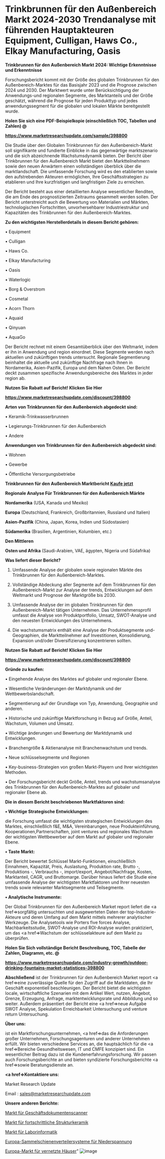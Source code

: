 # Trinkbrunnen für den Außenbereich Markt 2024-2030 Trendanalyse mit führenden Hauptakteuren Equipment, Culligan, Haws Co., Elkay Manufacturing, Oasis

<strong>Trinkbrunnen für den Außenbereich Markt 2024: Wichtige Erkenntnisse und Erkenntnisse</strong>

Forschungsbericht kommt mit der Größe des globalen Trinkbrunnen für den Außenbereich-Marktes für das Basisjahr 2023 und die Prognose zwischen 2024 und 2030. Der Marktwert wurde unter Berücksichtigung der Anwendungs-und regionalen Segmente, des Marktanteils und der Größe geschätzt, während die Prognose für jeden Produkttyp und jedes anwendungssegment für die globalen und lokalen Märkte bereitgestellt wurde.



<strong>Holen Sie sich eine PDF-Beispielkopie (einschließlich TOC, Tabellen und Zahlen) @
</strong>

<strong><a href=https://www.marketresearchupdate.com/sample/398800>

<strong>https://www.marketresearchupdate.com/sample/398800</u></font></a></strong></strong>

Die Studie über den Globalen Trinkbrunnen für den Außenbereich-Markt soll signifikante und fundierte Einblicke in das gegenwärtige marktszenario und die sich abzeichnende Wachstumsdynamik bieten. Der Bericht über Trinkbrunnen für den Außenbereich Markt bietet den Marktteilnehmern sowie den neuen Anwärtern einen vollständigen überblick über die marktlandschaft. Die umfassende Forschung wird es den etablierten sowie den aufstrebenden Akteuren ermöglichen, Ihre Geschäftsstrategien zu etablieren und Ihre kurzfristigen und langfristigen Ziele zu erreichen.

Der Bericht besteht aus einer detaillierten Analyse wesentlicher Renditen, die am Ende des prognostizierten Zeitraums gesammelt werden sollen. Der Bericht unterstreicht auch die Bewertung von Materialien und Märkten, technologischen Fortschritten, unvorhersehbarer Industriestruktur und Kapazitäten des Trinkbrunnen für den Außenbereich-Marktes.



<strong>Zu den wichtigsten Herstellerdetails in diesem Bericht gehören:</strong>

• Equipment

• Culligan

• Haws Co.

• Elkay Manufacturing

• Oasis

• Waterlogic

• Borg & Overstrom

• Cosmetal

• Acorn Thorn

• Aquaid

• Qinyuan

• AquaGo

Der Bericht rechnet mit einem Gesamtüberblick über den Weltmarkt, indem er ihn in Anwendung und region einordnet. Diese Segmente werden nach aktuellen und zukünftigen trends untersucht. Regionale Segmentierung beinhaltet die aktuelle und zukünftige Nachfrage nach Ihnen in Nordamerika, Asien-Pazifik, Europa und dem Nahen Osten. Der Bericht deckt zusammen spezifische Anwendungsbereiche des Marktes in jeder region ab.



<strong>Nutzen Sie Rabatt auf Bericht! Klicken Sie Hier
</strong>

<strong><a href=https://www.marketresearchupdate.com/discount/398800>https://www.marketresearchupdate.com/discount/398800</b></u></font></strong></a>



<strong>Arten von Trinkbrunnen für den Außenbereich abgedeckt sind:</strong>

• Keramik-Trinkwasserbrunnen

• Legierungs-Trinkbrunnen für den Außenbereich

• Andere



<strong>Anwendungen von Trinkbrunnen für den Außenbereich abgedeckt sind:</strong>

• Wohnen

• Gewerbe

• Öffentliche Versorgungsbetriebe



<strong>Trinkbrunnen für den Außenbereich Marktbericht <a href=https://www.marketresearchupdate.com/buynow/398800>Kaufe jetzt</a></strong>



<strong>Regionale Analyse Für Trinkbrunnen für den Außenbereich Märkte</strong>



<strong>Nordamerika</strong> (USA, Kanada und Mexiko)



<strong>Europa</strong> (Deutschland, Frankreich, Großbritannien, Russland und Italien)



<strong>Asien-Pazifik</strong> (China, Japan, Korea, Indien und Südostasien)



<strong>Südamerika</strong> (Brasilien, Argentinien, Kolumbien, etc.)



<strong>Den Mittleren</strong> 

<strong>Osten und Afrika</strong> (Saudi-Arabien, VAE, ägypten, Nigeria und Südafrika)



<strong>Was liefert dieser Bericht?</strong>

1. Umfassende Analyse der globalen sowie regionalen Märkte des Trinkbrunnen für den Außenbereich-Marktes.

2. Vollständige Abdeckung aller Segmente auf dem Trinkbrunnen für den Außenbereich-Markt zur Analyse der trends, Entwicklungen auf dem Weltmarkt und Prognose der Marktgröße bis 2030.

3. Umfassende Analyse der im globalen Trinkbrunnen für den Außenbereich-Markt tätigen Unternehmen. Das Unternehmensprofil umfasst die Analyse von Produktportfolio, Umsatz, SWOT-Analyse und den neuesten Entwicklungen des Unternehmens.

4. Die wachstumsmatrix enthält eine Analyse der Produktsegmente und-Geographien, die Marktteilnehmer auf Investitionen, Konsolidierung, Expansion und/oder Diversifizierung konzentrieren sollten.



<strong>Nutzen Sie Rabatt auf Bericht! Klicken Sie Hier
</strong>

<strong><a href=https://www.marketresearchupdate.com/discount/398800>https://www.marketresearchupdate.com/discount/398800</b></u></font></strong></a>



<strong>Gründe zu kaufen:</strong>

• Eingehende Analyse des Marktes auf globaler und regionaler Ebene.

• Wesentliche Veränderungen der Marktdynamik und der Wettbewerbslandschaft.

• Segmentierung auf der Grundlage von Typ, Anwendung, Geographie und anderen.

• Historische und zukünftige Marktforschung in Bezug auf Größe, Anteil, Wachstum, Volumen und Umsatz.

• Wichtige änderungen und Bewertung der Marktdynamik und Entwicklungen.

• Branchengröße &amp; Aktienanalyse mit Branchenwachstum und trends.

• Neue schlüsselsegmente und Regionen

• Key-business-Strategien von großen Markt-Playern und Ihrer wichtigsten Methoden.

• Der Forschungsbericht deckt Größe, Anteil, trends und wachstumsanalyse des Trinkbrunnen für den Außenbereich-Marktes auf globaler und regionaler Ebene ab.



<strong>Die in diesem Bericht beschriebenen Marktfaktoren sind:</strong>



<strong>• Wichtige Strategische Entwicklungen:</strong>

die Forschung umfasst die wichtigsten strategischen Entwicklungen des Marktes, einschließlich f&amp;E, M&amp;A, Vereinbarungen, neue Produkteinführung, Kooperationen,Partnerschaften, joint ventures und regionales Wachstum der wichtigsten Wettbewerber auf dem Markt auf globaler und regionaler Ebene.



<strong>• Taste Markt:</strong>

Der Bericht bewertet Schlüssel Markt-Funktionen, einschließlich Einnahmen, Kapazität, Preis, Auslastung, Produktion rate, Brutto -, Produktions -, Verbrauchs -, import/export, Angebot/Nachfrage, Kosten, Marktanteil, CAGR, und Bruttomarge. Darüber hinaus liefert die Studie eine umfassende Analyse der wichtigsten Marktfaktoren und Ihrer neuesten trends sowie relevanter Marktsegmente und Teilsegmente.



<strong>• Analytische Instrumente:</strong>

Der Global Trinkbrunnen für den Außenbereich Market report liefert die <a href=>sorgf</a>ältig untersuchten und ausgewerteten Daten der top-Industrie-Akteure und deren Umfang auf dem Markt mittels mehrerer analytischer Werkzeuge. Die Analysetools wie Porters five forces Analyse, Machbarkeitsstudie, SWOT-Analyse und ROI-Analyse wurden praktiziert, um das <a href=>Wachstum</a> der schlüsselakteure auf dem Markt zu überprüfen.



<strong>Holen Sie Sich vollständige Bericht Beschreibung, TOC, Tabelle der Zahlen, Diagramm, etc. @ </strong>

<strong><a href=https://www.marketresearchupdate.com/industry-growth/outdoor-drinking-fountains-market-statistices-398800>https://www.marketresearchupdate.com/industry-growth/outdoor-drinking-fountains-market-statistices-398800</a></font></strong>



<strong>Abschließend</strong> ist der Trinkbrunnen für den Außenbereich Market report <a href=>eine</a> zuverlässige Quelle für den Zugriff auf die Marktdaten, die Ihr Geschäft exponentiell beschleunigen. Der Bericht bietet die wichtigsten locale, wirtschaftliche Szenarien mit dem Artikel Wert, nutzen, Angebot, Grenze, Erzeugung, Anfrage, marktentwicklungsrate und Abbildung und so weiter. Außerdem präsentiert der Bericht eine <a href=>neue</a> Aufgabe SWOT Analyse, Spekulation Erreichbarkeit Untersuchung und venture return Untersuchung.



<strong>Über uns:</strong>

 ist ein Marktforschungsunternehmen, <a href=>das</a> die Anforderungen großer Unternehmen, Forschungsagenturen und anderer Unternehmen erfüllt. Wir bieten verschiedene Services an, die hauptsächlich für die <a href=>Bereiche</a> Gesundheitswesen, IT und CMFE konzipiert sind. Ein wesentlicher Beitrag dazu ist die Kundenerfahrungsforschung. Wir passen auch Forschungsberichte an und bieten syndizierte Forschungsberichte <a href=>sowie</a> Beratungsdienste an.



<strong><a href=>Kontaktiere uns:</a></strong>

Market Research Update

Email : sales@marketresearchupdate.com



<strong>Unsere anderen Berichte:</strong>

<a href=https://www.linkedin.com/pulse/business-document-scanners-market-has-huge-growth>Markt für Geschäftsdokumentenscanner</a>

<a href=https://www.linkedin.com/pulse/advanced-structural-ceramics-market-future-scope>Markt für fortschrittliche Strukturkeramik</a>

<a href=https://www.linkedin.com/pulse/laboratory-informatics-market-analysis-segment>Markt für Laborinformatik</a>

<a href=https://www.linkedin.com/pulse/europe-low-voltage-rated-busbar-trunking-systems>Europa-Sammelschienenverteilersysteme für Niederspannung</a>

<a href=https://www.linkedin.com/pulse/europe-connected-homes-market-report-covers>Europa-Markt für vernetzte Häuser</a>"
![image](https://github.com/RushikeshRI/news24analysis/assets/164026548/1335d66f-b38d-4132-bacf-78f0be0d4e97)
